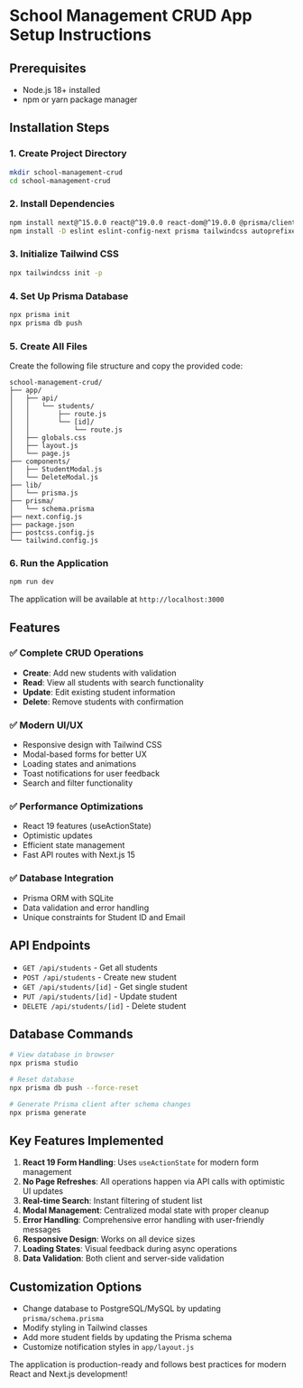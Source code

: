 # School Management CRUD App Setup Instructions

## Prerequisites
- Node.js 18+ installed
- npm or yarn package manager

## Installation Steps

### 1. Create Project Directory
```bash
mkdir school-management-crud
cd school-management-crud
```

### 2. Install Dependencies
```bash
npm install next@^15.0.0 react@^19.0.0 react-dom@^19.0.0 @prisma/client@^5.7.0 react-hot-toast@^2.4.1
npm install -D eslint eslint-config-next prisma tailwindcss autoprefixer postcss
```

### 3. Initialize Tailwind CSS
```bash
npx tailwindcss init -p
```

### 4. Set Up Prisma Database
```bash
npx prisma init
npx prisma db push
```

### 5. Create All Files
Create the following file structure and copy the provided code:

```
school-management-crud/
├── app/
│   ├── api/
│   │   └── students/
│   │       ├── route.js
│   │       └── [id]/
│   │           └── route.js
│   ├── globals.css
│   ├── layout.js
│   └── page.js
├── components/
│   ├── StudentModal.js
│   └── DeleteModal.js
├── lib/
│   └── prisma.js
├── prisma/
│   └── schema.prisma
├── next.config.js
├── package.json
├── postcss.config.js
└── tailwind.config.js
```

### 6. Run the Application
```bash
npm run dev
```

The application will be available at `http://localhost:3000`

## Features

### ✅ Complete CRUD Operations
- **Create**: Add new students with validation
- **Read**: View all students with search functionality
- **Update**: Edit existing student information
- **Delete**: Remove students with confirmation

### ✅ Modern UI/UX
- Responsive design with Tailwind CSS
- Modal-based forms for better UX
- Loading states and animations
- Toast notifications for user feedback
- Search and filter functionality

### ✅ Performance Optimizations
- React 19 features (useActionState)
- Optimistic updates
- Efficient state management
- Fast API routes with Next.js 15

### ✅ Database Integration
- Prisma ORM with SQLite
- Data validation and error handling
- Unique constraints for Student ID and Email

## API Endpoints

- `GET /api/students` - Get all students
- `POST /api/students` - Create new student
- `GET /api/students/[id]` - Get single student
- `PUT /api/students/[id]` - Update student
- `DELETE /api/students/[id]` - Delete student

## Database Commands

```bash
# View database in browser
npx prisma studio

# Reset database
npx prisma db push --force-reset

# Generate Prisma client after schema changes
npx prisma generate
```

## Key Features Implemented

1. **React 19 Form Handling**: Uses `useActionState` for modern form management
2. **No Page Refreshes**: All operations happen via API calls with optimistic UI updates
3. **Real-time Search**: Instant filtering of student list
4. **Modal Management**: Centralized modal state with proper cleanup
5. **Error Handling**: Comprehensive error handling with user-friendly messages
6. **Responsive Design**: Works on all device sizes
7. **Loading States**: Visual feedback during async operations
8. **Data Validation**: Both client and server-side validation

## Customization Options

- Change database to PostgreSQL/MySQL by updating `prisma/schema.prisma`
- Modify styling in Tailwind classes
- Add more student fields by updating the Prisma schema
- Customize notification styles in `app/layout.js`

The application is production-ready and follows best practices for modern React and Next.js development!